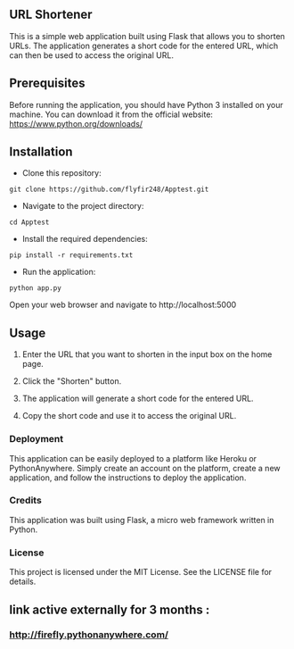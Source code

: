## URL Shortener
This is a simple web application built using Flask that allows you to shorten URLs. The application generates a short code for the entered URL, which can then be used to access the original URL.

## Prerequisites
Before running the application, you should have Python 3 installed on your machine. You can download it from the official website: https://www.python.org/downloads/

## Installation

+ Clone this repository:


```
git clone https://github.com/flyfir248/Apptest.git
```
* Navigate to the project directory:

```
cd Apptest
```
* Install the required dependencies:

```
pip install -r requirements.txt
```
* Run the application:

```
python app.py
```
Open your web browser and navigate to http://localhost:5000

## Usage
1. Enter the URL that you want to shorten in the input box on the home page.

2. Click the "Shorten" button.

3. The application will generate a short code for the entered URL.

4. Copy the short code and use it to access the original URL.

### Deployment
This application can be easily deployed to a platform like Heroku or PythonAnywhere. Simply create an account on the platform, create a new application, and follow the instructions to deploy the application.

### Credits
This application was built using Flask, a micro web framework written in Python.

### License
This project is licensed under the MIT License. See the LICENSE file for details.


## link active externally for 3 months :
### http://firefly.pythonanywhere.com/